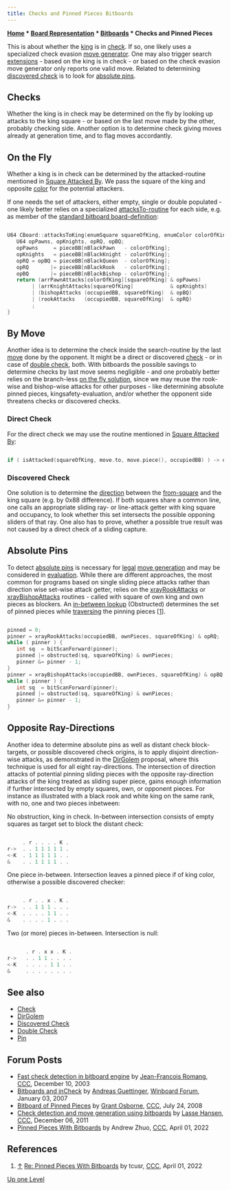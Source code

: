 ```yaml
---
title: Checks and Pinned Pieces Bitboards
---
```

**[Home](Home "Home") * [Board Representation](Board_Representation "Board Representation") * [Bitboards](Bitboards "Bitboards") * Checks and Pinned Pieces**

This is about whether the [king](King "King") is in [check](Check "Check"). If so, one likely uses a specialized check evasion [move generator](Move_Generation "Move Generation"). One may also trigger search [extensions](Extensions "Extensions") - based on the king is in check - or based on the check evasion move generator only reports one valid move. Related to determining [discovered check](Discovered_Check "Discovered Check") is to look for [absolute pins](Pin#AbsolutePin "Pin").

## Checks

Whether the king is in check may be determined on the fly by looking up attacks to the king square - or based on the last move made by the other, probably checking side. Another option is to determine check giving moves already at generation time, and to flag moves accordantly.

## On the Fly

Whether a king is in check can be determined by the attacked-routine mentioned in [Square Attacked By](Square_Attacked_By#AnyAttackBySide "Square Attacked By"). We pass the square of the king and opposite [color](Color "Color") for the potential attackers.

If one needs the set of attackers, either empty, single or double populated - one likely better relies on a specialized [attacksTo-routine](Square_Attacked_By#ByAllPieces "Square Attacked By") for each side, e.g. as member of the [standard bitboard board-definition](Bitboard_Board-Definition "Bitboard Board-Definition"):

```C++

U64 CBoard::attacksToKing(enumSquare squareOfKing, enumColor colorOfKing) {
   U64 opPawns, opKnights, opRQ, opBQ;
   opPawns     = pieceBB[nBlackPawn   - colorOfKing];
   opKnights   = pieceBB[nBlackKnight - colorOfKing];
   opRQ = opBQ = pieceBB[nBlackQueen  - colorOfKing];
   opRQ       |= pieceBB[nBlackRook   - colorOfKing];
   opBQ       |= pieceBB[nBlackBishop - colorOfKing];
   return (arrPawnAttacks[colorOfKing][squareOfKing] & opPawns)
        | (arrKnightAttacks[squareOfKing]            & opKnights)
        | (bishopAttacks (occupiedBB, squareOfKing)  & opBQ)
        | (rookAttacks   (occupiedBB, squareOfKing)  & opRQ)
        ;
}

```

## By Move

Another idea is to determine the check inside the search-routine by the last [move](Moves "Moves") done by the opponent. It might be a direct or discovered [check](Check "Check") - or in case of [double check](Double_Check "Double Check"), both. With bitboards the possible savings to determine checks by last move seems negligible - and one probably better relies on the branch-less [on the fly solution](</Checks_and_Pinned_Pieces_(Bitboards)#ChecksOnTheFly> "Checks and Pinned Pieces (Bitboards)"), since we may reuse the rook-wise and bishop-wise attacks for other purposes - like determining absolute pinned pieces, kingsafety-evaluation, and/or whether the opponent side threatens checks or discovered checks.

### Direct Check

For the direct check we may use the routine mentioned in [Square Attacked By](Square_Attacked_By#AttackedByPieceOnSquare "Square Attacked By"):

```C++

if ( isAttacked(squareOfKing, move.to, move.piece(), occupiedBB) ) -> direct check

```

### Discovered Check

One solution is to determine the [direction](Direction "Direction") between the [from-square](Origin_Square "Origin Square") and the king square (e.g. by 0x88 difference). If both squares share a common line, one calls an appropriate sliding ray- or line-attack getter with king square and occupancy, to look whether this set intersects the possible opponing sliders of that ray. One also has to prove, whether a possible true result was not caused by a direct check of a sliding capture.

## Absolute Pins

To detect [absolute pins](Pin#AbsolutePin "Pin") is necessary for [legal](Legal_Move "Legal Move") [move generation](Move_Generation "Move Generation") and may be considered in [evaluation](Evaluation "Evaluation"). While there are different approaches, the most common for programs based on single sliding piece attacks rather than direction wise set-wise attack getter, relies on the [xrayRookAttacks](</X-ray_Attacks_(Bitboards)#ModifyingOccupancy> "X-ray Attacks (Bitboards)") or [xrayBishopAttacks](</X-ray_Attacks_(Bitboards)#ModifyingOccupancy> "X-ray Attacks (Bitboards)") routines - called with square of own king and own pieces as blockers. An [in-between lookup](Square_Attacked_By#Obstructed "Square Attacked By") (Obstructed) determines the set of pinned pieces while [traversing](Bitboard_Serialization "Bitboard Serialization") the pinning pieces <a id="cite-note-1" href="#cite-ref-1">[1]</a>.

```C++

pinned = 0;
pinner = xrayRookAttacks(occupiedBB, ownPieces, squareOfKing) & opRQ;
while ( pinner ) {
   int sq  = bitScanForward(pinner);
   pinned |= obstructed(sq, squareOfKing) & ownPieces;
   pinner &= pinner - 1;
}
pinner = xrayBishopAttacks(occupiedBB, ownPieces, squareOfKing) & opBQ;
while ( pinner ) {
   int sq  = bitScanForward(pinner);
   pinned |= obstructed(sq, squareOfKing) & ownPieces;
   pinner &= pinner - 1;
}

```

## Opposite Ray-Directions

Another idea to determine absolute pins as well as distant check block-targets, or possible discovered check origins, is to apply disjoint direction-wise attacks, as demonstrated in the [DirGolem](DirGolem "DirGolem") proposal, where this technique is used for all eight ray-directions. The intersection of direction attacks of potential pinning sliding pieces with the opposite ray-direction attacks of the king treated as sliding super piece, gains enough information if further intersected by empty squares, own, or opponent pieces. For instance as illustrated with a black rook and white king on the same rank, with no, one and two pieces inbetween:

No obstruction, king in check. In-between intersection consists of empty squares as target set to block the distant check:

```C++

     . r . . . . K .     
r->  . . 1 1 1 1 1 .      
<-K  . 1 1 1 1 1 . .
&    . . 1 1 1 1 . .  

```

One piece in-between. Intersection leaves a pinned piece if of king color, otherwise a possible discovered checker:

```C++

     . r . . x . K .  
r->  . . 1 1 1 . . .             
<-K  . . . . 1 1 . .
&    . . . . 1 . . .

```

Two (or more) pieces in-between. Intersection is null:

```C++

      . r . x x . K .  
r->   . . 1 1 . . . .
<-K   . . . . 1 1 . .
&     . . . . . . . .   

```

## See also

- [Check](Check "Check")
- [DirGolem](DirGolem "DirGolem")
- [Discovered Check](Discovered_Check "Discovered Check")
- [Double Check](Double_Check "Double Check")
- [Pin](Pin "Pin")

## Forum Posts

- [Fast check detection in bitboard engine](https://www.stmintz.com/ccc/index.php?id=334869) by [Jean-Francois Romang](Jean-Francois_Romang "Jean-Francois Romang"), [CCC](CCC "CCC"), December 10, 2003
- [Bitboards and inCheck](http://www.open-aurec.com/wbforum/viewtopic.php?f=4&t=6064&p=29127) by [Andreas Guettinger](Andreas_Guettinger "Andreas Guettinger"), [Winboard Forum](Computer_Chess_Forums "Computer Chess Forums"), January 03, 2007
- [Bitboard of Pinned Pieces](http://www.talkchess.com/forum/viewtopic.php?t=22550) by [Grant Osborne](Grant_Osborne "Grant Osborne"), [CCC](CCC "CCC"), July 24, 2008
- [Check detection and move generation using bitboards](http://www.talkchess.com/forum/viewtopic.php?t=41351) by [Lasse Hansen](Lasse_Hansen "Lasse Hansen"), [CCC](CCC "CCC"), December 06, 2011
- [Pinned Pieces With Bitboards](https://www.talkchess.com/forum3/viewtopic.php?f=7&t=79617) by Andrew Zhuo, [CCC](CCC "CCC"), April 01, 2022

## References

1. <a id="cite-ref-1" href="#cite-note-1">↑</a> [Re: Pinned Pieces With Bitboards](https://www.talkchess.com/forum3/viewtopic.php?f=7&t=79617&start=2) by tcusr, [CCC](CCC "CCC"), April 01, 2022

[Up one Level](Bitboards "Bitboards")

